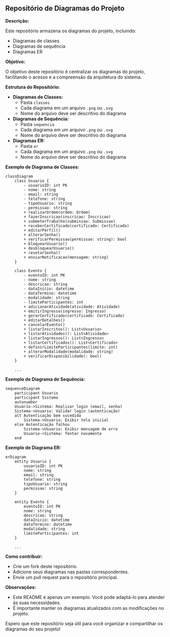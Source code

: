 ## Repositório de Diagramas do Projeto

**Descrição:**

Este repositório armazena os diagramas do projeto, incluindo:

* Diagramas de classes
* Diagramas de sequência
* Diagramas ER

**Objetivo:**

O objetivo deste repositório é centralizar os diagramas do projeto, facilitando o acesso e a compreensão da arquitetura do sistema.

**Estrutura do Repositório:**

* **Diagramas de Classes:**
    * Pasta `classes`
    * Cada diagrama em um arquivo `.png` ou `.svg`
    * Nome do arquivo deve ser descritivo do diagrama
* **Diagramas de Sequência:**
    * Pasta `sequencia`
    * Cada diagrama em um arquivo `.png` ou `.svg`
    * Nome do arquivo deve ser descritivo do diagrama
* **Diagramas ER:**
    * Pasta `er`
    * Cada diagrama em um arquivo `.png` ou `.svg`
    * Nome do arquivo deve ser descritivo do diagrama

**Exemplo de Diagrama de Classes:**

```mermaid
classDiagram
    class Usuario {
        - usuarioID: int PK
        - nome: string
        - email: string
        - telefone: string
        - tipoUsuario: string
        - permissao: string
        + realizarOrdem(ordem: Ordem)
        + fazerInscricao(inscricao: Inscricao)
        + submeterTrabalho(submissao: Submissao)
        + receberCertificado(certificado: Certificado)
        + editarPerfil()
        + alterarSenha()
        + verificarPermissao(permissao: string): bool
        + bloquearUsuario()
        + desbloquearUsuario()
        + resetarSenha()
        + enviarNotificacao(mensagem: string)
    }

    class Evento {
        - eventoID: int PK
        - nome: string
        - descricao: string
        - dataInicio: datetime
        - dataTermino: datetime
        - modalidade: string
        - limiteParticipantes: int
        + adicionarAtividade(atividade: Atividade)
        + emitirIngresso(ingresso: Ingresso)
        + gerarCertificado(certificado: Certificado)
        + editarDetalhes()
        + cancelarEvento()
        + listarInscritos(): List<Usuario>
        + listarAtividades(): List<Atividade>
        + listarIngressos(): List<Ingresso>
        + listarCertificados(): List<Certificado>
        + definirLimiteParticipantes(limite: int)
        + alterarModalidade(modalidade: string)
        + verificarDisponibilidade(: bool)
    }

    ...
```

**Exemplo de Diagrama de Sequência:**

```mermaid
sequenceDiagram
    participant Usuario
    participant Sistema
    autonumber
    Usuario->Sistema: Realizar login (email, senha)
    Sistema->Usuario: Validar login (autenticação)
    alt Autenticação bem sucedida
        Sistema->Usuario: Exibir tela inicial
    else Autenticação falhou
        Sistema->Usuario: Exibir mensagem de erro
        Usuario->Sistema: Tentar novamente
    end
```

**Exemplo de Diagrama ER:**

```mermaid
erDiagram
    entity Usuario {
        usuarioID: int PK
        nome: string
        email: string
        telefone: string
        tipoUsuario: string
        permissao: string
    }

    entity Evento {
        eventoID: int PK
        nome: string
        descricao: string
        dataInicio: datetime
        dataTermino: datetime
        modalidade: string
        limiteParticipantes: int
    }

    ...
```

**Como contribuir:**

* Crie um fork deste repositório.
* Adicione seus diagramas nas pastas correspondentes.
* Envie um pull request para o repositório principal.

**Observações:**

* Este README é apenas um exemplo. Você pode adaptá-lo para atender às suas necessidades.
* É importante manter os diagramas atualizados com as modificações no projeto.

Espero que este repositório seja útil para você organizar e compartilhar os diagramas do seu projeto!
